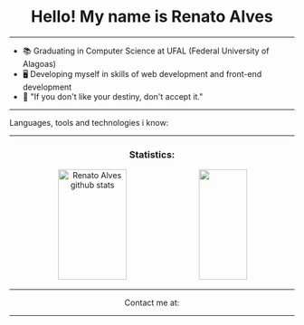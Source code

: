 <div align="center">
  <h1>Hello! My name is Renato Alves</h1>
</div>
<hr>
<ul>
  <li> 📚 Graduating in Computer Science at UFAL (Federal University of Alagoas)</li>
  <li> 🖥️ Developing myself in skills of web development and front-end development</li>
  <li> 🍃 "If you don't like your destiny, don't accept it."</li>
</ul>
<hr>
<div>
  <p>Languages, tools and technologies i know:</p>
</div>
<hr>
<div align="center">
  <h3>Statistics:</h3>
  <img width="49%" height="195px" src="https://github-readme-stats.vercel.app/api?username=rena02to&show_icons=true&count_private=true&hide_border=true&title_color=00FF7F&icon_color=6495ED&text_color=c9d1d9&bg_color=0d1117" alt="Renato Alves github stats" /> 
  <img width="41%" height="195px" src="https://github-readme-stats.vercel.app/api/top-langs/?username=rena02to&layout=compact&hide_border=true&title_color=00FF7F&text_color=c9d1d9&bg_color=0d1117" />
</div>
<hr>
<div align="center">
  <p>Contact me at:</p>
</div>
<hr>
